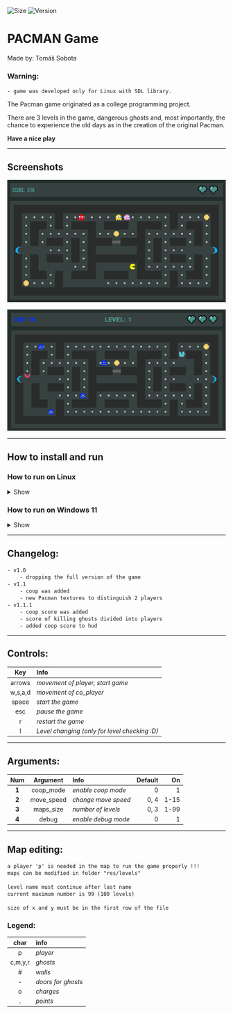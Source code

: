 ![Size](https://img.shields.io/github/repo-size/sobotat/Pacman?style=for-the-badge)
![Version](https://img.shields.io/github/v/release/sobotat/Pacman?style=for-the-badge)

# PACMAN Game
Made by: Tomáš Sobota

### Warning:
    - game was developed only for Linux with SDL library.


The Pacman game originated as a college programming project.

There are 3 levels in the game, dangerous ghosts and, most importantly, the chance to experience the old days as in the creation of the original Pacman.

**Have a nice play**

---

## Screenshots
![Game](/res/pacman_art.png)

![GameCoop](/res/pacman_art_coop.png)

---

## How to install and run
### How to run on Linux
<details>
<summary>Show</summary>

1. Install SDL libs:

    - Debian, Ubuntu:
        ```bash
        $ sudo apt install libsdl2-dev libsdl2-image-dev libsdl2-ttf-dev
        ```
2. Build it
    ```bash
    $ make
    ```

3. Run it
    ```bash
    $ ./pacman
    ```
</details>

### How to run on Windows 11
<details>
<summary>Show</summary>

1. Install **wsl** in Powershell
    ```bash
    C:\> wsl --install
    ```

2. Install **Ubuntu**
   ```bash
    C:\> wsl --install -d Ubuntu
   ```

3. Run **wsl**, after that you will have full Ubuntu terminal
   ```bash
    C:\> wsl
   ```
</details>

---

## Changelog:
    - v1.0
        - dropping the full version of the game
    - v1.1 
        - coop was added
        - new Pacman textures to distinguish 2 players
    - v1.1.1 
        - coop score was added
        - score of killing ghosts divided into players
        - added coop score to hud

---

## Controls:
|Key     |Info                                         |
|:------:|:--------------------------------------------|
|arrows  |*movement of player, start game*             |
|w,s,a,d |*movement of co_player*             |
|space   |*start the game*                             |
|esc     |*pause the game*                             |
|r       |*restart the game*                           |
|l       |*Level changing (only for level checking :D)*|

---

## Arguments:
|Num|Argument   |Info                 |Default |On  |
|:---:|:---------:|:--------------------|-------:|---:|
|**1**|coop_mode  |*enable coop mode*   |0       |1   |
|**2**|move_speed |*change move speed*  |0, 4    |1-15|
|**3**|maps_size  |*number of levels*   |0, 3    |1-99|
|**4**|debug      |*enable debug mode*  |0       |1   |

---

## Map editing:
    a player 'p' is needed in the map to run the game properly !!!
    maps can be modified in folder "res/levels"
    
    level name must continue after last name
    current maximum number is 99 (100 levels)

    size of x and y must be in the first row of the file

### Legend: 
|char |info                   |
|:-----:|:--------------------|
|p      |*player*             |
|c,m,y,r|*ghosts*             |
|#      |*walls*              |
|-      |*doors for ghosts*   |
|o      |*charges*            |
|.      |*points*             |